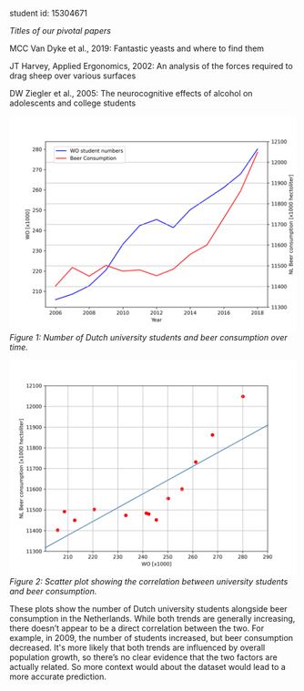 student id: 15304671


*Titles of our pivotal papers*

MCC Van Dyke et al., 2019: Fantastic yeasts and where to find them

JT Harvey, Applied Ergonomics, 2002: An analysis of the forces required to drag sheep over various surfaces

DW Ziegler et al., 2005: The neurocognitive effects of alcohol on adolescents and college students

![Line Graph](linegraph.png)
*Figure 1: Number of Dutch university students and beer consumption over time.*

![Correlation Plot](correlation.png)
*Figure 2: Scatter plot showing the correlation between university students and beer consumption.*


These plots show the number of Dutch university students alongside beer consumption in the Netherlands. While both trends are generally increasing, there doesn’t appear to be a direct correlation between the two. For example, in 2009, the number of students increased, but beer consumption decreased. It's more likely that both trends are influenced by overall population growth, so there’s no clear evidence that the two factors are actually related. So more context would about the dataset would lead to a more accurate prediction.